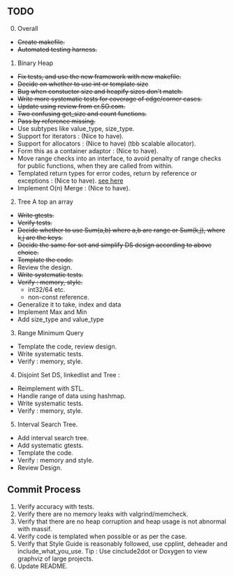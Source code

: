 TODO
----
0. Overall
 * ~~Create makefile.~~
 * ~~Automated testing harness.~~

1. Binary Heap
 * ~~Fix tests, and use the new framework with new makefile.~~
 * ~~Decide on whether to use int or template size~~
 * ~~Bug when constuctor size and heapify sizes don't match.~~
 * ~~Write more systematic tests for coverage of edge/corner cases.~~
 * ~~Update using review from cr.SO.com.~~
  * ~~Two confusing get\_size and count functions.~~
  * ~~Pass by reference missing.~~
  * Use subtypes like value\_type, size\_type.
  * Support for iterators  : (Nice to have).
  * Support for allocators : (Nice to have) (tbb scalable allocator).
  * Form this as a container adaptor : (Nice to have).
 * Move range checks into an interface, to avoid penalty of range checks for public functions, when they are called from within.
 * Templated return types for error codes, return by reference or exceptions : (Nice to have).
   [see here](http://stackoverflow.com/questions/3157098/whats-the-right-approach-to-return-error-codes-in-c)
 * Implement O(n) Merge : (Nice to have).

2. Tree A top an array
 * ~~Write gtests.~~
 * ~~Verify tests.~~
 * ~~Decide whether to use Sum(a,b) where a,b are range or Sum(k,j), where k,j are the keys.~~
 * ~~Decide the same for set and simplify DS design according to above choice.~~
 * ~~Template the code.~~
 * Review the design.
 * ~~Write systematic tests.~~
 * ~~Verify : memory, style.~~
   * int32/64 etc.
   * non-const reference.
 * Generalize it to take, index and data 
 * Implement Max and Min
 * Add size\_type and value\_type

3. Range Minimum Query 
 * Template the code, review design.
 * Write systematic tests. 
 * Verify : memory, style.

4. Disjoint Set DS, linkedlist and Tree : 
 * Reimplement with STL.
 * Handle range of data using hashmap.
 * Write systematic tests. 
 * Verify : memory, style.
   
5. Interval Search Tree.
 * Add interval search tree.
 * Add systematic gtests.
 * Template the code.
 * Verify : memory and style.
 * Review Design.

Commit Process
--------------
1. Verify accuracy with tests.
2. Verify there are no memory leaks with valgrind/memcheck.
3. Verify that there are no heap corruption and heap usage is not abnormal with massif.
4. Verify code is templated when possible or as per the case.
5. Verify that Style Guide is reasonably followed, use cpplint, deheader and include\_what\_you\_use.
   Tip : Use cinclude2dot or Doxygen to view graphviz of large projects.
6. Update README.
